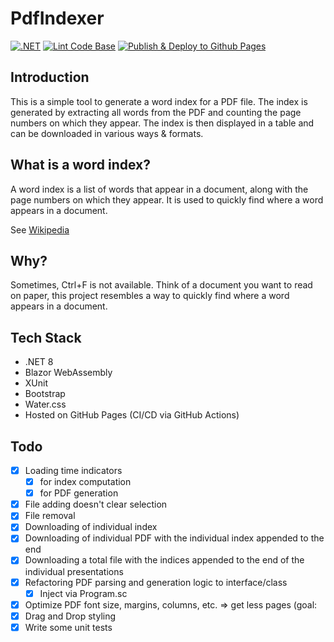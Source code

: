 # PdfIndexer

[![.NET](https://github.com/VanDulti/pdf-indexer/actions/workflows/dotnet.yml/badge.svg)](https://github.com/VanDulti/pdf-indexer/actions/workflows/dotnet.yml)
[![Lint Code Base](https://github.com/VanDulti/pdf-indexer/actions/workflows/super-linter.yml/badge.svg)](https://github.com/VanDulti/pdf-indexer/actions/workflows/super-linter.yml)
[![Publish & Deploy to Github Pages](https://github.com/VanDulti/pdf-indexer/actions/workflows/pages.yml/badge.svg)](https://github.com/VanDulti/pdf-indexer/actions/workflows/pages.yml)

## Introduction

This is a simple tool to generate a word index for a PDF file. The index is generated by extracting all words from the
PDF and counting the page numbers on which they appear. The index is then displayed in a table and can be downloaded in
various ways & formats.

## What is a word index?

A word index is a list of words that appear in a document, along with the page numbers on which they appear. It is used
to quickly find where a word appears in a document.

See [Wikipedia]("https://de.wikipedia.org/wiki/Register_(Nachschlagewerk)#Konkordanzen")

## Why?

Sometimes, Ctrl+F is not available. Think of a document you want to read on paper, this project resembles a way to
quickly find where a word appears in a document.

## Tech Stack

- .NET 8
- Blazor WebAssembly
- XUnit
- Bootstrap
- Water.css
- Hosted on GitHub Pages (CI/CD via GitHub Actions)

## Todo

- [x] Loading time indicators
    - [x] for index computation
    - [x] for PDF generation
- [x] File adding doesn't clear selection
- [x] File removal
- [x] Downloading of individual index
- [x] Downloading of individual PDF with the individual index appended to the end
- [x] Downloading a total file with the indices appended to the end of the individual presentations
- [x] Refactoring PDF parsing and generation logic to interface/class
    - [x] Inject via Program.sc
- [x] Optimize PDF font size, margins, columns, etc. => get less pages (goal:
- [x] Drag and Drop styling
- [x] Write some unit tests 